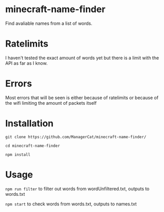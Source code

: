 # minecraft-name-finder

Find avaliable names from a list of words.

# Ratelimits

I haven't tested the exact amount of words yet but there is a limit with the API as far as I know.

# Errors

Most errors that will be seen is either because of ratelimits or because of the wifi limiting the amount of packets itself

# Installation
`git clone https://github.com/ManagerCat/minecraft-name-finder/`

`cd minecraft-name-finder`

`npm install`

# Usage
`npm run filter` to filter out words from wordUnfiltered.txt, outputs to words.txt

`npm start` to check words from words.txt, outputs to names.txt
